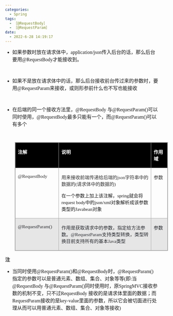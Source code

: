 ```yaml
---
categories:
  - Spring
tags:
  - ［@RequestBody］
  - ［@RequestParam］
date:
  - 2022-6-28 14:19:17
---
```


<ul style="list-style-type:disc">
    <li><span style="font-size:12.0pt"><span
                style="font-family:&quot;Microsoft YaHei UI&quot;">如果参数时放在请求体中，</span></span><span
            style="font-size:12.0pt"><span
                style="font-family:&quot;Comic Sans MS&quot;">application/json</span></span><span
            style="font-size:12.0pt"><span
                style="font-family:&quot;Microsoft YaHei UI&quot;">传入后台的话，那么后台要用</span></span><span
            style="font-size:12.0pt"><span style="font-family:&quot;Comic Sans MS&quot;">@RequestBody</span></span><span
            style="font-size:12.0pt"><span style="font-family:&quot;Microsoft YaHei UI&quot;">才能接收到。</span></span></li>
</ul>
<p><span style="font-size:12.0pt"><span style="font-family:&quot;Microsoft YaHei UI&quot;">&nbsp;</span></span></p>
<ul style="list-style-type:disc">
    <li><span style="font-size:12.0pt"><span
                style="font-family:&quot;Microsoft YaHei UI&quot;">如果不是放在请求体中的话，那么后台接收前台传过来的参数时，要用</span></span><span
            style="font-size:12.0pt"><span
                style="font-family:&quot;Comic Sans MS&quot;">@RequestParam</span></span><span
            style="font-size:12.0pt"><span
                style="font-family:&quot;Microsoft YaHei UI&quot;">来接收，或则形参前什么也不写也能接收</span></span></li>
</ul>
<p><span style="font-size:12.0pt"><span style="font-family:&quot;Comic Sans MS&quot;">&nbsp;</span></span></p>
<ul style="list-style-type:disc">
    <li><span style="font-size:12.0pt"><span
                style="font-family:&quot;Microsoft YaHei UI&quot;">在后端的同一个接收方法里，</span></span><span
            style="font-size:12.0pt"><span style="font-family:&quot;Comic Sans MS&quot;">@RequestBody
            </span></span><span style="font-size:12.0pt"><span
                style="font-family:&quot;Microsoft YaHei UI&quot;">与</span></span><span style="font-size:12.0pt"><span
                style="font-family:&quot;Comic Sans MS&quot;">@RequestParam()</span></span><span
            style="font-size:12.0pt"><span style="font-family:&quot;Microsoft YaHei UI&quot;">可以同时使用，</span></span><span
            style="font-size:12.0pt"><span style="font-family:&quot;Comic Sans MS&quot;">@RequestBody</span></span><span
            style="font-size:12.0pt"><span
                style="font-family:&quot;Microsoft YaHei UI&quot;">最多只能有一个，而</span></span><span
            style="font-size:12.0pt"><span
                style="font-family:&quot;Comic Sans MS&quot;">@RequestParam()</span></span><span
            style="font-size:12.0pt"><span style="font-family:&quot;Microsoft YaHei UI&quot;">可以有多个</span></span></li>
</ul>
<p><span style="font-size:12.0pt"><span style="font-family:&quot;Comic Sans MS&quot;"><span
                style="color:#333333">&nbsp;</span></span></span></p>
<table summary="" cellspacing="0"
    style="border-collapse:collapse; border-color:#a3a3a3; border-style:solid; border-width:1px; margin-left:32px"
    class=" cke_show_border">
    <tbody>
        <tr>
            <td
                style="background-color:black; border-bottom:1px solid #a3a3a3; border-left:1px solid #a3a3a3; border-right:1px solid #a3a3a3; border-top:1px solid #a3a3a3; vertical-align:top; width:1.5701in">
                <p><span style="font-size:11.5pt"><span style="font-family:&quot;Microsoft YaHei UI&quot;"><span
                                style="color:white"><strong>注解</strong></span></span></span></p>
            </td>
            <td
                style="background-color:black; border-bottom:1px solid #a3a3a3; border-left:1px solid #a3a3a3; border-right:1px solid #a3a3a3; border-top:1px solid #a3a3a3; vertical-align:top; width:6.4006in">
                <p><span style="font-size:11.5pt"><span style="font-family:&quot;Microsoft YaHei UI&quot;"><span
                                style="color:white"><strong>说明</strong></span></span></span></p>
            </td>
            <td
                style="background-color:black; border-bottom:1px solid #a3a3a3; border-left:1px solid #a3a3a3; border-right:1px solid #a3a3a3; border-top:1px solid #a3a3a3; vertical-align:top; width:.7833in">
                <p><span style="font-size:11.5pt"><span style="font-family:&quot;Microsoft YaHei UI&quot;"><span
                                style="color:white"><strong>作用域</strong></span></span></span></p>
            </td>
        </tr>
        <tr>
            <td
                style="border-bottom:1px solid #a3a3a3; border-left:1px solid #a3a3a3; border-right:1px solid #a3a3a3; border-top:1px solid #a3a3a3; vertical-align:top; width:1.5701in">
                <p><span style="font-size:11.5pt"><span style="font-family:&quot;Comic Sans MS&quot;"><span
                                style="color:#333333">@RequestBody</span></span></span></p>
            </td>
            <td
                style="border-bottom:1px solid #a3a3a3; border-left:1px solid #a3a3a3; border-right:1px solid #a3a3a3; border-top:1px solid #a3a3a3; vertical-align:top; width:6.4006in">
                <p><span style="font-size:11.5pt"><span style="color:#333333"><span
                                style="font-family:&quot;Microsoft YaHei UI&quot;">用来接收前端传递给后端的</span><span
                                style="font-family:&quot;Comic Sans MS&quot;">json</span><span
                                style="font-family:&quot;Microsoft YaHei UI&quot;">字符串中的数据的</span><span
                                style="font-family:&quot;Comic Sans MS&quot;">(</span><span
                                style="font-family:&quot;Microsoft YaHei UI&quot;">请求体中的数据的</span><span
                                style="font-family:&quot;Comic Sans MS&quot;">)</span></span></span></p>
                <p><span style="font-size:11.5pt"><span
                            style="font-family:&quot;Microsoft YaHei UI&quot;">在一个参数上加上该注解，</span><span
                            style="font-family:&quot;Comic Sans MS&quot;">spring</span><span
                            style="font-family:&quot;Microsoft YaHei UI&quot;">就会将</span><span
                            style="font-family:&quot;Comic Sans MS&quot;">request body</span><span
                            style="font-family:&quot;Microsoft YaHei UI&quot;">中的</span><span
                            style="font-family:&quot;Comic Sans MS&quot;">json/xml</span><span
                            style="font-family:&quot;Microsoft YaHei UI&quot;">对象解析成该参数类型的</span><span
                            style="font-family:&quot;Comic Sans MS&quot;">Javabean</span><span
                            style="font-family:&quot;Microsoft YaHei UI&quot;">对象</span></span></p>
            </td>
            <td
                style="border-bottom:1px solid #a3a3a3; border-left:1px solid #a3a3a3; border-right:1px solid #a3a3a3; border-top:1px solid #a3a3a3; vertical-align:top; width:.7833in">
                <p><span style="font-size:11.5pt"><span style="font-family:&quot;Microsoft YaHei UI&quot;"><span
                                style="color:#333333">参数</span></span></span></p>
            </td>
        </tr>
        <tr>
            <td
                style="background-color:#e7e6e6; border-bottom:1px solid #a3a3a3; border-left:1px solid #a3a3a3; border-right:1px solid #a3a3a3; border-top:1px solid #a3a3a3; vertical-align:top; width:1.5701in">
                <p><span style="font-size:11.5pt"><span style="font-family:&quot;Comic Sans MS&quot;"><span
                                style="color:#24292e">@RequestParam()</span></span></span></p>
            </td>
            <td
                style="background-color:#e7e6e6; border-bottom:1px solid #a3a3a3; border-left:1px solid #a3a3a3; border-right:1px solid #a3a3a3; border-top:1px solid #a3a3a3; vertical-align:top; width:6.4006in">
                <p><span style="font-size:11.5pt"><span style="color:#24292e"><span
                                style="font-family:&quot;Microsoft YaHei UI&quot;">作用是获取请求中的参数，指定给方法参数。</span><span
                                style="font-family:&quot;Comic Sans MS&quot;">@RequestParam</span><span
                                style="font-family:&quot;Microsoft YaHei UI&quot;">支持类型转换，类型转换目前支持所有的基本</span><span
                                style="font-family:&quot;Comic Sans MS&quot;">Java</span><span
                                style="font-family:&quot;Microsoft YaHei UI&quot;">类型</span></span></span></p>
            </td>
            <td
                style="background-color:#e7e6e6; border-bottom:1px solid #a3a3a3; border-left:1px solid #a3a3a3; border-right:1px solid #a3a3a3; border-top:1px solid #a3a3a3; vertical-align:top; width:.7833in">
                <p><span style="font-size:11.5pt"><span style="font-family:&quot;Microsoft YaHei UI&quot;"><span
                                style="color:#24292e">参数</span></span></span></p>
            </td>
        </tr>
    </tbody>
</table>
<p><span style="font-size:12.0pt"><span style="font-family:&quot;Microsoft YaHei UI&quot;"><span
                style="color:#333333"><strong>注</strong></span></span></span></p>
<ul style="list-style-type:disc">
    <li><span style="font-size:12.0pt"><span style="font-family:&quot;Microsoft YaHei UI&quot;">当同时使用</span></span><span
            style="font-size:12.0pt"><span
                style="font-family:&quot;Comic Sans MS&quot;">@RequestParam</span></span><span
            style="font-size:12.0pt"><span style="font-family:&quot;Comic Sans MS&quot;">()</span></span><span
            style="font-size:12.0pt"><span style="font-family:&quot;Microsoft YaHei UI&quot;">和</span></span><span
            style="font-size:12.0pt"><span style="font-family:&quot;Comic Sans MS&quot;">@RequestBody</span></span><span
            style="font-size:12.0pt"><span style="font-family:&quot;Microsoft YaHei UI&quot;">时，</span></span><span
            style="font-size:12.0pt"><span
                style="font-family:&quot;Comic Sans MS&quot;">@RequestParam</span></span><span
            style="font-size:12.0pt"><span style="font-family:&quot;Comic Sans MS&quot;">()</span></span><span
            style="font-size:12.0pt"><span
                style="font-family:&quot;Microsoft YaHei UI&quot;">指定的参数可以是普通元素、数组、集合、对象等等</span></span><span
            style="font-size:12.0pt"><span style="font-family:&quot;Comic Sans MS&quot;">(</span></span><span
            style="font-size:12.0pt"><span style="font-family:&quot;Microsoft YaHei UI&quot;">即</span></span><span
            style="font-size:12.0pt"><span style="font-family:&quot;Comic Sans MS&quot;">:</span></span><span
            style="font-size:12.0pt"><span style="font-family:&quot;Microsoft YaHei UI&quot;">当</span></span><span
            style="font-size:12.0pt"><span style="font-family:&quot;Comic Sans MS&quot;">@RequestBody
            </span></span><span style="font-size:12.0pt"><span
                style="font-family:&quot;Microsoft YaHei UI&quot;">与</span></span><span style="font-size:12.0pt"><span
                style="font-family:&quot;Comic Sans MS&quot;">@RequestParam()</span></span><span
            style="font-size:12.0pt"><span style="font-family:&quot;Microsoft YaHei UI&quot;">同时使用时，原</span></span><span
            style="font-size:12.0pt"><span style="font-family:&quot;Comic Sans MS&quot;">SpringMVC</span></span><span
            style="font-size:12.0pt"><span
                style="font-family:&quot;Microsoft YaHei UI&quot;">接收参数的机制不变，只不过</span></span><span
            style="font-size:12.0pt"><span style="font-family:&quot;Comic Sans MS&quot;">RequestBody </span></span><span
            style="font-size:12.0pt"><span
                style="font-family:&quot;Microsoft YaHei UI&quot;">接收的是请求体里面的数据；而</span></span><span
            style="font-size:12.0pt"><span style="font-family:&quot;Comic Sans MS&quot;">RequestParam</span></span><span
            style="font-size:12.0pt"><span style="font-family:&quot;Microsoft YaHei UI&quot;">接收的是</span></span><span
            style="font-size:12.0pt"><span style="font-family:&quot;Comic Sans MS&quot;">key-value</span></span><span
            style="font-size:12.0pt"><span
                style="font-family:&quot;Microsoft YaHei UI&quot;">里面的参数，所以它会被切面进行处理从而可以用普通元素、数组、集合、对象等接收</span></span><span
            style="font-size:12.0pt"><span style="font-family:&quot;Comic Sans MS&quot;">)</span></span></li>
</ul>
